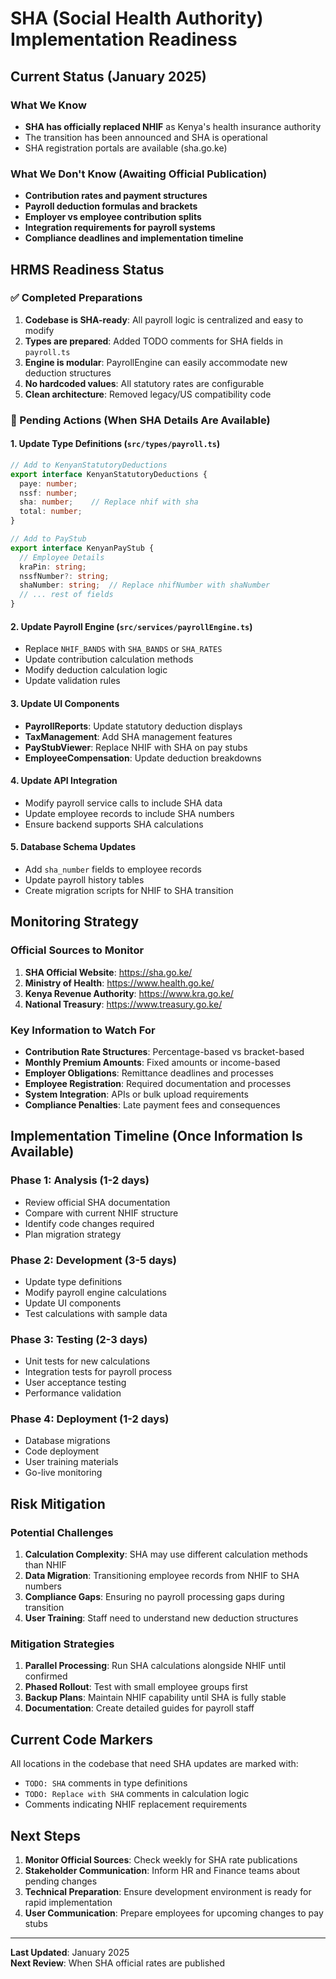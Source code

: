 # SHA (Social Health Authority) Implementation Readiness

## Current Status (January 2025)

### What We Know
- **SHA has officially replaced NHIF** as Kenya's health insurance authority
- The transition has been announced and SHA is operational
- SHA registration portals are available (sha.go.ke)

### What We Don't Know (Awaiting Official Publication)
- **Contribution rates and payment structures**
- **Payroll deduction formulas and brackets**
- **Employer vs employee contribution splits**
- **Integration requirements for payroll systems**
- **Compliance deadlines and implementation timeline**

## HRMS Readiness Status

### ✅ Completed Preparations
1. **Codebase is SHA-ready**: All payroll logic is centralized and easy to modify
2. **Types are prepared**: Added TODO comments for SHA fields in `payroll.ts`
3. **Engine is modular**: PayrollEngine can easily accommodate new deduction structures
4. **No hardcoded values**: All statutory rates are configurable
5. **Clean architecture**: Removed legacy/US compatibility code

### 🔄 Pending Actions (When SHA Details Are Available)

#### 1. Update Type Definitions (`src/types/payroll.ts`)
```typescript
// Add to KenyanStatutoryDeductions
export interface KenyanStatutoryDeductions {
  paye: number;
  nssf: number;
  sha: number;    // Replace nhif with sha
  total: number;
}

// Add to PayStub
export interface KenyanPayStub {
  // Employee Details
  kraPin: string;
  nssfNumber?: string;
  shaNumber: string;  // Replace nhifNumber with shaNumber
  // ... rest of fields
}
```

#### 2. Update Payroll Engine (`src/services/payrollEngine.ts`)
- Replace `NHIF_BANDS` with `SHA_BANDS` or `SHA_RATES`
- Update contribution calculation methods
- Modify deduction calculation logic
- Update validation rules

#### 3. Update UI Components
- **PayrollReports**: Update statutory deduction displays
- **TaxManagement**: Add SHA management features
- **PayStubViewer**: Replace NHIF with SHA on pay stubs
- **EmployeeCompensation**: Update deduction breakdowns

#### 4. Update API Integration
- Modify payroll service calls to include SHA data
- Update employee records to include SHA numbers
- Ensure backend supports SHA calculations

#### 5. Database Schema Updates
- Add `sha_number` fields to employee records
- Update payroll history tables
- Create migration scripts for NHIF to SHA transition

## Monitoring Strategy

### Official Sources to Monitor
1. **SHA Official Website**: https://sha.go.ke/
2. **Ministry of Health**: https://www.health.go.ke/
3. **Kenya Revenue Authority**: https://www.kra.go.ke/
4. **National Treasury**: https://www.treasury.go.ke/

### Key Information to Watch For
- **Contribution Rate Structures**: Percentage-based vs bracket-based
- **Monthly Premium Amounts**: Fixed amounts or income-based
- **Employer Obligations**: Remittance deadlines and processes
- **Employee Registration**: Required documentation and processes
- **System Integration**: APIs or bulk upload requirements
- **Compliance Penalties**: Late payment fees and consequences

## Implementation Timeline (Once Information Is Available)

### Phase 1: Analysis (1-2 days)
- Review official SHA documentation
- Compare with current NHIF structure
- Identify code changes required
- Plan migration strategy

### Phase 2: Development (3-5 days)
- Update type definitions
- Modify payroll engine calculations
- Update UI components
- Test calculations with sample data

### Phase 3: Testing (2-3 days)
- Unit tests for new calculations
- Integration tests for payroll process
- User acceptance testing
- Performance validation

### Phase 4: Deployment (1-2 days)
- Database migrations
- Code deployment
- User training materials
- Go-live monitoring

## Risk Mitigation

### Potential Challenges
1. **Calculation Complexity**: SHA may use different calculation methods than NHIF
2. **Data Migration**: Transitioning employee records from NHIF to SHA numbers
3. **Compliance Gaps**: Ensuring no payroll processing gaps during transition
4. **User Training**: Staff need to understand new deduction structures

### Mitigation Strategies
1. **Parallel Processing**: Run SHA calculations alongside NHIF until confirmed
2. **Phased Rollout**: Test with small employee groups first
3. **Backup Plans**: Maintain NHIF capability until SHA is fully stable
4. **Documentation**: Create detailed guides for payroll staff

## Current Code Markers

All locations in the codebase that need SHA updates are marked with:
- `TODO: SHA` comments in type definitions
- `TODO: Replace with SHA` comments in calculation logic
- Comments indicating NHIF replacement requirements

## Next Steps

1. **Monitor Official Sources**: Check weekly for SHA rate publications
2. **Stakeholder Communication**: Inform HR and Finance teams about pending changes
3. **Technical Preparation**: Ensure development environment is ready for rapid implementation
4. **User Communication**: Prepare employees for upcoming changes to pay stubs

---

**Last Updated**: January 2025  
**Next Review**: When SHA official rates are published
